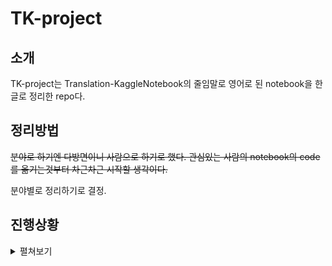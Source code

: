 # TK-project

## 소개 

TK-project는 Translation-KaggleNotebook의 줄임말로 영어로 된 notebook을 한글로 정리한 repo다. 

## 정리방법

<del>분야로 하기엔 다방면이니 사람으로 하기로 했다. 관심있는 사람의 notebook의 code를 옮기는것부터 차근차근 시작할 생각이다.</del>  

분야별로 정리하기로 결정.

## 진행상황

<details><summary>펼쳐보기</summary>
<blockquote>
<!-- block content -->
<details><summary>Joshua Swords(Josh)</summary>
<blockquote>
<li><a href="https://www.kaggle.com/joshuaswords/tps-eda-model-march-2020">TPS EDA & Model [March 2020]</a></li>
<li><a href="https://www.kaggle.com/joshuaswords/data-visualization-clustering-mall-data">
Data Visualization & Clustering (Mall Data)</a></li>
<li><a href="https://www.kaggle.com/joshuaswords/awesome-hr-data-visualization-prediction">
HR Data visualization, analysis, and prediction</a></li>
</blockquote>
</details>
<!-- endblock -->
<!-- block content -->
<details><summary>google analytics</summary>
<blockquote>
<li><a href="https://www.kaggle.com/snehaas/web-analytics">Web Analytics</a></li>
</blockquote>
</details>
<!-- endblock -->
</blockquote>
</details>